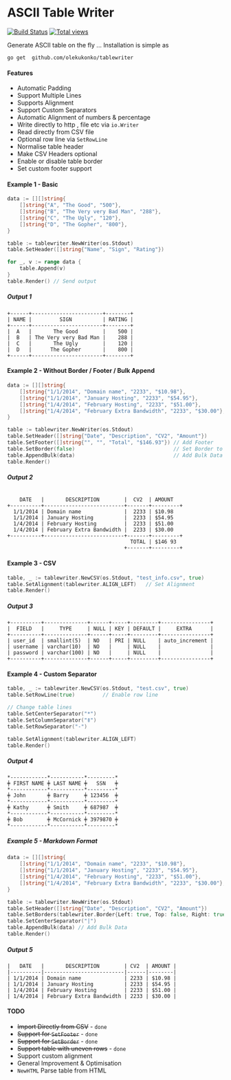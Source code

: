 ASCII Table Writer
=========

[![Build Status](https://travis-ci.org/olekukonko/tablewriter.png?branch=master)](https://travis-ci.org/olekukonko/tablewriter) [![Total views](https://sourcegraph.com/api/repos/github.com/olekukonko/tablewriter/counters/views.png)](https://sourcegraph.com/github.com/olekukonko/tablewriter)

Generate ASCII table on the fly ...  Installation is simple as

    go get  github.com/olekukonko/tablewriter


#### Features
- Automatic Padding
- Support Multiple Lines
- Supports Alignment
- Support Custom Separators
- Automatic Alignment of numbers & percentage
- Write directly to http , file etc via `io.Writer`
- Read directly from CSV file
- Optional row line via `SetRowLine`
- Normalise table header
- Make CSV Headers optional
- Enable or disable table border
- Set custom footer support


#### Example   1 - Basic
```go
data := [][]string{
    []string{"A", "The Good", "500"},
    []string{"B", "The Very very Bad Man", "288"},
    []string{"C", "The Ugly", "120"},
    []string{"D", "The Gopher", "800"},
}

table := tablewriter.NewWriter(os.Stdout)
table.SetHeader([]string{"Name", "Sign", "Rating"})

for _, v := range data {
    table.Append(v)
}
table.Render() // Send output
```

##### Output  1
```
+------+-----------------------+--------+
| NAME |         SIGN          | RATING |
+------+-----------------------+--------+
|  A   |       The Good        |    500 |
|  B   | The Very very Bad Man |    288 |
|  C   |       The Ugly        |    120 |
|  D   |      The Gopher       |    800 |
+------+-----------------------+--------+
```

#### Example 2 - Without Border / Footer / Bulk Append
```go
data := [][]string{
    []string{"1/1/2014", "Domain name", "2233", "$10.98"},
    []string{"1/1/2014", "January Hosting", "2233", "$54.95"},
    []string{"1/4/2014", "February Hosting", "2233", "$51.00"},
    []string{"1/4/2014", "February Extra Bandwidth", "2233", "$30.00"},
}

table := tablewriter.NewWriter(os.Stdout)
table.SetHeader([]string{"Date", "Description", "CV2", "Amount"})
table.SetFooter([]string{"", "", "Total", "$146.93"}) // Add Footer
table.SetBorder(false)                                // Set Border to false
table.AppendBulk(data)                                // Add Bulk Data
table.Render()
```

##### Output 2
```

    DATE   |       DESCRIPTION        |  CV2  | AMOUNT
+----------+--------------------------+-------+---------+
  1/1/2014 | Domain name              |  2233 | $10.98
  1/1/2014 | January Hosting          |  2233 | $54.95
  1/4/2014 | February Hosting         |  2233 | $51.00
  1/4/2014 | February Extra Bandwidth |  2233 | $30.00
+----------+--------------------------+-------+---------+
                                        TOTAL | $146 93
                                      +-------+---------+

```


#### Example 3 - CSV
```go
table, _ := tablewriter.NewCSV(os.Stdout, "test_info.csv", true)
table.SetAlignment(tablewriter.ALIGN_LEFT)   // Set Alignment
table.Render()
```

##### Output 3
```
+----------+--------------+------+-----+---------+----------------+
|  FIELD   |     TYPE     | NULL | KEY | DEFAULT |     EXTRA      |
+----------+--------------+------+-----+---------+----------------+
| user_id  | smallint(5)  | NO   | PRI | NULL    | auto_increment |
| username | varchar(10)  | NO   |     | NULL    |                |
| password | varchar(100) | NO   |     | NULL    |                |
+----------+--------------+------+-----+---------+----------------+
```

#### Example 4  - Custom Separator
```go
table, _ := tablewriter.NewCSV(os.Stdout, "test.csv", true)
table.SetRowLine(true)         // Enable row line

// Change table lines
table.SetCenterSeparator("*")
table.SetColumnSeparator("‡")
table.SetRowSeparator("-")

table.SetAlignment(tablewriter.ALIGN_LEFT)
table.Render()
```

##### Output 4
```
*------------*-----------*---------*
╪ FIRST NAME ╪ LAST NAME ╪   SSN   ╪
*------------*-----------*---------*
╪ John       ╪ Barry     ╪ 123456  ╪
*------------*-----------*---------*
╪ Kathy      ╪ Smith     ╪ 687987  ╪
*------------*-----------*---------*
╪ Bob        ╪ McCornick ╪ 3979870 ╪
*------------*-----------*---------*
```

##### Example 5 - Markdown Format
```go
data := [][]string{
	[]string{"1/1/2014", "Domain name", "2233", "$10.98"},
	[]string{"1/1/2014", "January Hosting", "2233", "$54.95"},
	[]string{"1/4/2014", "February Hosting", "2233", "$51.00"},
	[]string{"1/4/2014", "February Extra Bandwidth", "2233", "$30.00"},
}

table := tablewriter.NewWriter(os.Stdout)
table.SetHeader([]string{"Date", "Description", "CV2", "Amount"})
table.SetBorders(tablewriter.Border{Left: true, Top: false, Right: true, Bottom: false})
table.SetCenterSeparator("|")
table.AppendBulk(data) // Add Bulk Data
table.Render()
```

##### Output 5
```
|   DATE   |       DESCRIPTION        | CV2  | AMOUNT |
|----------|--------------------------|------|--------|
| 1/1/2014 | Domain name              | 2233 | $10.98 |
| 1/1/2014 | January Hosting          | 2233 | $54.95 |
| 1/4/2014 | February Hosting         | 2233 | $51.00 |
| 1/4/2014 | February Extra Bandwidth | 2233 | $30.00 |
```

#### TODO
- ~~Import Directly from CSV~~  - `done`
- ~~Support for `SetFooter`~~  - `done`
- ~~Support for `SetBorder`~~  - `done`
- ~~Support table with uneven rows~~ - `done`
- Support custom alignment
- General Improvement & Optimisation
- `NewHTML` Parse table from HTML
